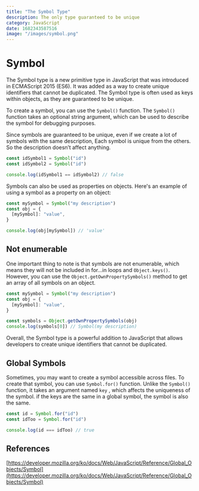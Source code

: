 ```yaml
---
title: "The Symbol Type"
description: The only type guaranteed to be unique
category: JavaScript
date: 1682343587516
image: "/images/symbol.png"
---
```


# Symbol

The Symbol type is a new primitive type in JavaScript that was introduced in ECMAScript 2015 (ES6). It was added as a way to create unique identifiers that cannot be duplicated. The Symbol type is often used as keys within objects, as they are guaranteed to be unique.

To create a symbol, you can use the `Symbol()` function. The `Symbol()` function takes an optional string argument, which can be used to describe the symbol for debugging purposes.

Since symbols are guaranteed to be unique, even if we create a lot of symbols with the same description, Each symbol is unique from the others. So the description doesn’t affect anything.

```jsx
const idSymbol1 = Symbol("id")
const idSymbol2 = Symbol("id")

console.log(idSymbol1 == idSymbol2) // false
```

Symbols can also be used as properties on objects. Here's an example of using a symbol as a property on an object:

```jsx
const mySymbol = Symbol("my description")
const obj = {
  [mySymbol]: "value",
}

console.log(obj[mySymbol]) // 'value'
```

## Not enumerable

One important thing to note is that symbols are not enumerable, which means they will not be included in for...in loops and `Object.keys()`. However, you can use the `Object.getOwnPropertySymbols()` method to get an array of all symbols on an object.

```jsx
const mySymbol = Symbol("my description")
const obj = {
  [mySymbol]: "value",
}

const symbols = Object.getOwnPropertySymbols(obj)
console.log(symbols[0]) // Symbol(my description)
```

Overall, the Symbol type is a powerful addition to JavaScript that allows developers to create unique identifiers that cannot be duplicated.

## Global Symbols

Sometimes, you may want to create a symbol accessible across files. To create that symbol, you can use `Symbol.for()` function. Unlike the `Symbol()` function, it takes an argument named `key` , which affects the uniqueness of the symbol. if the keys are the same in a global symbol, the symbol is also the same.

```jsx
const id = Symbol.for("id")
const idToo = Symbol.for("id")

console.log(id === idToo) // true
```

## References

[https://developer.mozilla.org/ko/docs/Web/JavaScript/Reference/Global_Objects/Symbol](https://developer.mozilla.org/ko/docs/Web/JavaScript/Reference/Global_Objects/Symbol)
